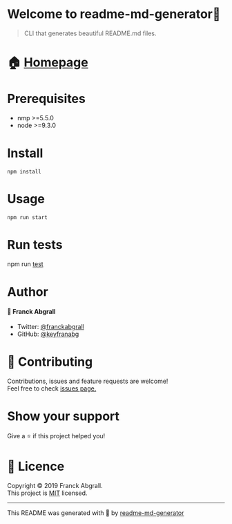 # Welcome to readme-md-generator👋

>CLI that generates beautiful README.md files.

# 🏠 [Homepage]()
# Prerequisites
* nmp >=5.5.0
* node >=9.3.0

# Install
```
npm install
```
# Usage
```
npm run start
```
# Run tests

npm run [test]()

# Author
#### 🤵 Franck Abgrall
* Twitter: [@franckabgrall]()
* GitHub: [@keyfranabg]()
# 🤝 Contributing
Contributions, issues and feature requests are welcome!<br>
Feel free to check [issues page.]()
# Show your support
Give a ⭐ if this project helped you!

# 📝 Licence
Copyright © 2019 Franck Abgrall.<br>
This project is [MIT]() licensed.

---

This README was generated with 🧡 by [readme-md-generator]() 
